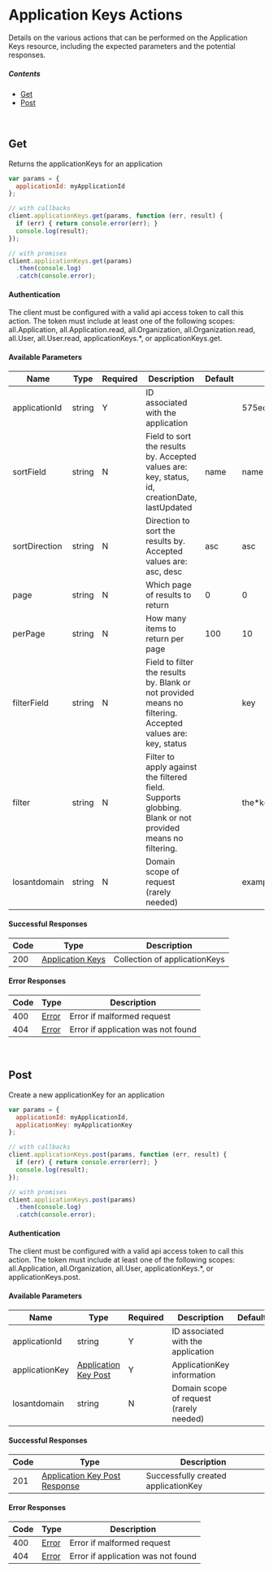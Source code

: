 # Application Keys Actions

Details on the various actions that can be performed on the
Application Keys resource, including the expected
parameters and the potential responses.

##### Contents

*   [Get](#get)
*   [Post](#post)

<br/>

## Get

Returns the applicationKeys for an application

```javascript
var params = {
  applicationId: myApplicationId
};

// with callbacks
client.applicationKeys.get(params, function (err, result) {
  if (err) { return console.error(err); }
  console.log(result);
});

// with promises
client.applicationKeys.get(params)
  .then(console.log)
  .catch(console.error);
```

#### Authentication
The client must be configured with a valid api access token to call this
action. The token must include at least one of the following scopes:
all.Application, all.Application.read, all.Organization, all.Organization.read, all.User, all.User.read, applicationKeys.*, or applicationKeys.get.

#### Available Parameters

| Name | Type | Required | Description | Default | Example |
| ---- | ---- | -------- | ----------- | ------- | ------- |
| applicationId | string | Y | ID associated with the application |  | 575ec8687ae143cd83dc4a97 |
| sortField | string | N | Field to sort the results by. Accepted values are: key, status, id, creationDate, lastUpdated | name | name |
| sortDirection | string | N | Direction to sort the results by. Accepted values are: asc, desc | asc | asc |
| page | string | N | Which page of results to return | 0 | 0 |
| perPage | string | N | How many items to return per page | 100 | 10 |
| filterField | string | N | Field to filter the results by. Blank or not provided means no filtering. Accepted values are: key, status |  | key |
| filter | string | N | Filter to apply against the filtered field. Supports globbing. Blank or not provided means no filtering. |  | the*key |
| losantdomain | string | N | Domain scope of request (rarely needed) |  | example.com |

#### Successful Responses

| Code | Type | Description |
| ---- | ---- | ----------- |
| 200 | [Application Keys](../lib/schemas/applicationKeys.json) | Collection of applicationKeys |

#### Error Responses

| Code | Type | Description |
| ---- | ---- | ----------- |
| 400 | [Error](../lib/schemas/error.json) | Error if malformed request |
| 404 | [Error](../lib/schemas/error.json) | Error if application was not found |

<br/>

## Post

Create a new applicationKey for an application

```javascript
var params = {
  applicationId: myApplicationId,
  applicationKey: myApplicationKey
};

// with callbacks
client.applicationKeys.post(params, function (err, result) {
  if (err) { return console.error(err); }
  console.log(result);
});

// with promises
client.applicationKeys.post(params)
  .then(console.log)
  .catch(console.error);
```

#### Authentication
The client must be configured with a valid api access token to call this
action. The token must include at least one of the following scopes:
all.Application, all.Organization, all.User, applicationKeys.*, or applicationKeys.post.

#### Available Parameters

| Name | Type | Required | Description | Default | Example |
| ---- | ---- | -------- | ----------- | ------- | ------- |
| applicationId | string | Y | ID associated with the application |  | 575ec8687ae143cd83dc4a97 |
| applicationKey | [Application Key Post](../lib/schemas/applicationKeyPost.json) | Y | ApplicationKey information |  | [Application Key Post Example](_schemas.md#application-key-post-example) |
| losantdomain | string | N | Domain scope of request (rarely needed) |  | example.com |

#### Successful Responses

| Code | Type | Description |
| ---- | ---- | ----------- |
| 201 | [Application Key Post Response](../lib/schemas/applicationKeyPostResponse.json) | Successfully created applicationKey |

#### Error Responses

| Code | Type | Description |
| ---- | ---- | ----------- |
| 400 | [Error](../lib/schemas/error.json) | Error if malformed request |
| 404 | [Error](../lib/schemas/error.json) | Error if application was not found |
